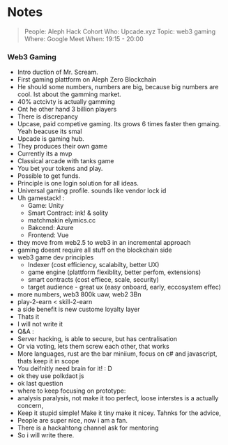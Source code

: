 # Notes 

> People: Aleph Hack Cohort
> Who: Upcade.xyz
> Topic: web3 gaming
> Where: Google Meet
> When: 19:15 - 20:00

### Web3 Gaming

- Intro duction of Mr. Scream. 
- First gaming plattform on Aleph Zero Blockchain
- He should some numbers, numbers are big, because big numbers are cool. Ist about the gamming market.
- 40% actcivty is actually gamming
- Ont he other hand 3 billion players
- There is discrepancy
- Upcase, paid competive gaming. Its grows 6 times faster then gmaing. Yeah beacuse its smal
- Upcade is gaming hub.
- They produces their own game
- Currently its a mvp 
- Classical arcade with tanks game
- You bet your tokens and play.
- Possible to get funds.
- Principle is one login solution for all ideas.
- Universal gaming profile. sounds like vendor lock id
- Uh gamestack! : 
  - Game: Unity
  - Smart Contract: ink! & solity
  - matchmakin elymics.cc
  - Bakcend: Azure
  - Frontend: Vue
- they move from web2.5 to web3 in an incremental approach
- gaming doesnt require all stuff on the blockchain side
- web3 game dev principles
  - Indexer (cost efficiency, scalabilty, better UX)
  - game engine (plattform flexiblity, better perfom, extensions)
  - smart contracts (cost effiece, scale, security)
  - target audience - great ux (easy onboard, early, eccosystem effec)
- more numbers, web3 800k uaw, web2 3Bn
- play-2-earn < skill-2-earn
- a side benefit is new custome loyalty layer
- Thats it
- I will not write it
- Q&A : 
- Server hacking, is able to secure, but has centralisation
- Or via voting, lets them screw each other, that works
- More languages, rust are the bar miniium, focus on c# and javascript, thats keep it in scope
- You deifnitly need brain for it! : D
- ok they use polkdaot js
- ok last question
- where to keep focusing on prototype:
- analysis paralysis, not make it too perfect, loose interstes is a actually concern, 
- Keep it stupid simple! Make it tiny make it nicey. Tahnks for the advice,
- People are super nice, now i am a fan. 
- There is a hackahtong channel ask for mentoring
- So i will write there.
